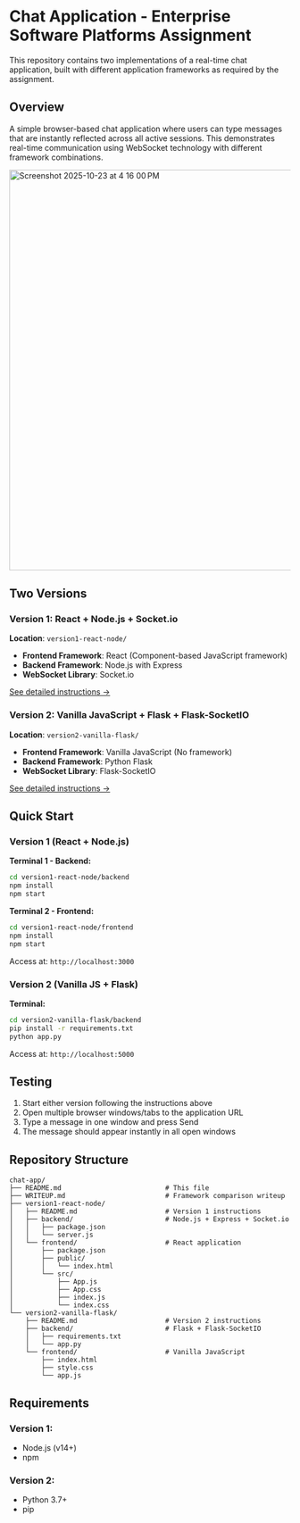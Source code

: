 # Chat Application - Enterprise Software Platforms Assignment

This repository contains two implementations of a real-time chat application, built with different application frameworks as required by the assignment.

## Overview

A simple browser-based chat application where users can type messages that are instantly reflected across all active sessions. This demonstrates real-time communication using WebSocket technology with different framework combinations.

<img width="654" height="718" alt="Screenshot 2025-10-23 at 4 16 00 PM" src="https://github.com/user-attachments/assets/9770deb6-c818-4618-aabf-04039b19d971" />


## Two Versions

### Version 1: React + Node.js + Socket.io
**Location**: `version1-react-node/`

- **Frontend Framework**: React (Component-based JavaScript framework)
- **Backend Framework**: Node.js with Express
- **WebSocket Library**: Socket.io

[See detailed instructions →](version1-react-node/README.md)

### Version 2: Vanilla JavaScript + Flask + Flask-SocketIO
**Location**: `version2-vanilla-flask/`

- **Frontend Framework**: Vanilla JavaScript (No framework)
- **Backend Framework**: Python Flask
- **WebSocket Library**: Flask-SocketIO

[See detailed instructions →](version2-vanilla-flask/README.md)

## Quick Start

### Version 1 (React + Node.js)

**Terminal 1 - Backend:**
```bash
cd version1-react-node/backend
npm install
npm start
```

**Terminal 2 - Frontend:**
```bash
cd version1-react-node/frontend
npm install
npm start
```

Access at: `http://localhost:3000`

### Version 2 (Vanilla JS + Flask)

**Terminal:**
```bash
cd version2-vanilla-flask/backend
pip install -r requirements.txt
python app.py
```

Access at: `http://localhost:5000`

## Testing

1. Start either version following the instructions above
2. Open multiple browser windows/tabs to the application URL
3. Type a message in one window and press Send
4. The message should appear instantly in all open windows

## Repository Structure

```
chat-app/
├── README.md                          # This file
├── WRITEUP.md                         # Framework comparison writeup
├── version1-react-node/
│   ├── README.md                      # Version 1 instructions
│   ├── backend/                       # Node.js + Express + Socket.io
│   │   ├── package.json
│   │   └── server.js
│   └── frontend/                      # React application
│       ├── package.json
│       ├── public/
│       │   └── index.html
│       └── src/
│           ├── App.js
│           ├── App.css
│           ├── index.js
│           └── index.css
└── version2-vanilla-flask/
    ├── README.md                      # Version 2 instructions
    ├── backend/                       # Flask + Flask-SocketIO
    │   ├── requirements.txt
    │   └── app.py
    └── frontend/                      # Vanilla JavaScript
        ├── index.html
        ├── style.css
        └── app.js
```

## Requirements

### Version 1:
- Node.js (v14+)
- npm

### Version 2:
- Python 3.7+
- pip
